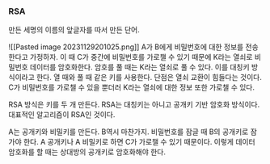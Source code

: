 ### RSA
만든 세명의 이름의 앞글자를 따서 만든 단어.

![[Pasted image 20231129201025.png]]
A가 B에게 비밀번호에 대한 정보를 전송한다고 가정하자.
이 때 C가 중간에 비밀번호를 가로챌 수 있기 때문에 K라는 열쇠로 비밀번호 데이터를 암호화한다. 암호를 풀 때는 K라는 열쇠로 풀 수 있다.
이를 대칭키 방식이라고 한다. 열 때와 풀 때 같은 키를 사용한다.
단점은 열쇠 교환이 힘들다는 것이다. C가 비밀번호를 가로챌 수 있을 뿐더러 K라는 열쇠에 대한 정보 또한 가로챌 수 있다. 

RSA 방식은 키를 두 개 만든다. 
RSA는 대칭키는 아니고 공개키 기반 암호화 방식이다.
대표적인 알고리즘이 RSA인 것이다.

A는 공개키와 비밀키를 만든다. B역시 마찬가지.
비밀번호를 잠글 때 B의 공개키로 잠가야 한다. 
A 공개키나 A 비밀키로 하면 C가 가로챌 수 있기 때문이다.
이렇게 데이터 암호화를 할 때는 상대방의 공개키로 암호화해야 한다.
